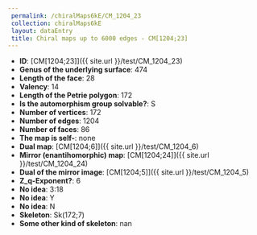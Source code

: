 ```yaml
--- 
 permalink: /chiralMaps6kE/CM_1204_23 
 collection: chiralMaps6kE
 layout: dataEntry
 title: Chiral maps up to 6000 edges - CM[1204;23]
---
```


- **ID**: [CM[1204;23]]({{ site.url }}/test/CM_1204_23)
- **Genus of the underlying surface**: 474
- **Length of the face**: 28
- **Valency**: 14
- **Length of the Petrie polygon**: 172
- **Is the automorphism group solvable?**: S
- **Number of vertices**: 172
- **Number of edges**: 1204
- **Number of faces**: 86
- **The map is self-**: none
- **Dual map**: [CM[1204;6]]({{ site.url }}/test/CM_1204_6)
- **Mirror (enantihomorphic) map**: [CM[1204;24]]({{ site.url }}/test/CM_1204_24)
- **Dual of the mirror image**: [CM[1204;5]]({{ site.url }}/test/CM_1204_5)
- **Z_q-Exponent?**: 6
- **No idea**:  3:18
- **No idea**: Y
- **No idea**: N
- **Skeleton**: Sk(172;7)
- **Some other kind of skeleton**: nan
